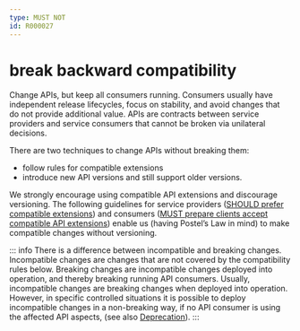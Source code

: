 ```yaml
---
type: MUST NOT
id: R000027
---
```


# break backward compatibility

Change APIs, but keep all consumers running.
Consumers usually have independent release lifecycles, focus on stability, and avoid changes that do not provide additional value.
APIs are contracts between service providers and service consumers that cannot be broken via unilateral decisions.

There are two techniques to change APIs without breaking them:

- follow rules for compatible extensions
- introduce new API versions and still support older versions.

We strongly encourage using compatible API extensions and discourage versioning.
The following guidelines for service providers ([SHOULD prefer compatible extensions](R000028)) and consumers ([MUST prepare clients accept compatible API extensions](R000029)) enable us (having Postel’s Law in mind) to make compatible changes without versioning.

::: info
There is a difference between incompatible and breaking changes. Incompatible changes are changes that are not covered by the compatibility rules below. Breaking changes are incompatible changes deployed into operation, and thereby breaking running API consumers. Usually, incompatible changes are breaking changes when deployed into operation.
However, in specific controlled situations it is possible to deploy incompatible changes in a non-breaking way, if no API consumer is using the affected API aspects, (see also [Deprecation](./guidelines/020_guidelines/090_deprecation/0000_index.md)).
:::
